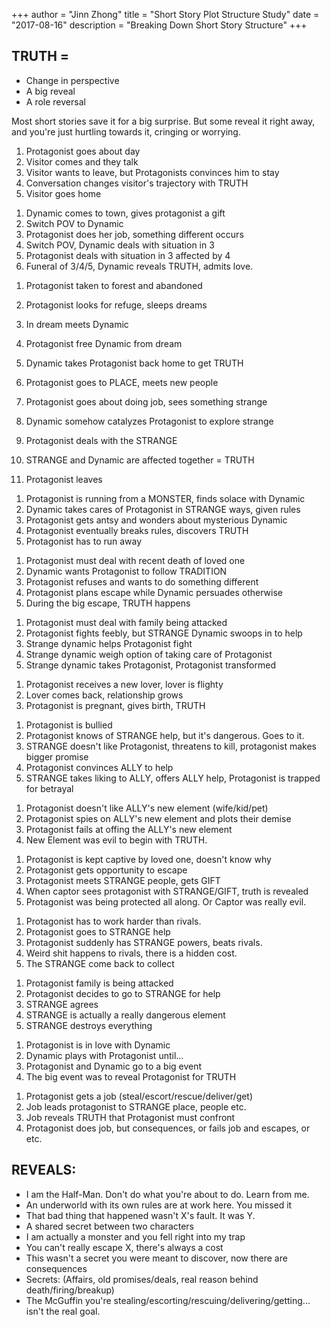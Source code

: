 +++
author = "Jinn Zhong"
title = "Short Story Plot Structure Study"
date = "2017-08-16"
description = "Breaking Down Short Story Structure"
+++

## TRUTH =
* Change in perspective
* A big reveal
* A role reversal

Most short stories save it for a big surprise. But some reveal it right away, and you're just hurtling towards it, cringing or worrying.

1. Protagonist goes about day
2. Visitor comes and they talk
3. Visitor wants to leave, but Protagonists convinces him to stay
4. Conversation changes visitor's trajectory with TRUTH
5. Visitor goes home
<!-- -->

1. Dynamic comes to town, gives protagonist a gift
2. Switch POV to Dynamic
3. Protagonist does her job, something different occurs
4. Switch POV, Dynamic deals with situation in 3
5. Protagonist deals with situation in 3 affected by 4
6. Funeral of 3/4/5, Dynamic reveals TRUTH, admits love.
<!-- -->

1. Protagonist taken to forest and abandoned
2. Protagonist looks for refuge, sleeps dreams
3. In dream meets Dynamic
4. Protagonist free Dynamic from dream
5. Dynamic takes Protagonist back home to get TRUTH


1. Protagonist goes to PLACE, meets new people
2. Protagonist goes about doing job, sees something strange
3. Dynamic somehow catalyzes Protagonist to explore strange
4. Protagonist deals with the STRANGE
5. STRANGE and Dynamic are affected together = TRUTH
6. Protagonist leaves
<!-- -->

1. Protagonist is running from a MONSTER, finds solace with Dynamic
2. Dynamic takes cares of Protagonist in STRANGE ways, given rules
3. Protagonist gets antsy and wonders about mysterious Dynamic 
4. Protagonist eventually breaks rules, discovers TRUTH
5. Protagonist has to run away
<!-- -->

1. Protagonist must deal with recent death of loved one
2. Dynamic wants Protagonist to follow TRADITION
3. Protagonist refuses and wants to do something different
4. Protagonist plans escape while Dynamic persuades otherwise
5. During the big escape, TRUTH happens
<!-- -->

1. Protagonist must deal with family being attacked
2. Protagonist fights feebly, but STRANGE Dynamic swoops in to help
3. Strange dynamic helps Protagonist fight
4. Strange dynamic weigh option of taking care of Protagonist
5. Strange dynamic takes Protagonist, Protagonist transformed
<!-- -->

1. Protagonist receives a new lover, lover is flighty
2. Lover comes back, relationship grows
3. Protagonist is pregnant, gives birth, TRUTH
<!-- -->

1. Protagonist is bullied
2. Protagonist knows of STRANGE help, but it's dangerous. Goes to it.
3. STRANGE doesn't like Protagonist, threatens to kill, protagonist makes bigger promise
4. Protagonist convinces ALLY to help
5. STRANGE takes liking to ALLY, offers ALLY help, Protagonist is trapped for betrayal
<!-- -->

1. Protagonist doesn't like ALLY's new element (wife/kid/pet)
2. Protagonist spies on ALLY's new element and plots their demise
3. Protagonist fails at offing the ALLY's new element
4. New Element was evil to begin with TRUTH.
<!-- -->

1. Protagonist is kept captive by loved one, doesn't know why
2. Protagonist gets opportunity to escape
3. Protagonist meets STRANGE people, gets GIFT
4. When captor sees protagonist with STRANGE/GIFT, truth is revealed
5. Protagonist was being protected all along. Or Captor was really evil.
<!-- -->

1. Protagonist has to work harder than rivals.
2. Protagonist goes to STRANGE help
3. Protagonist suddenly has STRANGE powers, beats rivals.
4. Weird shit happens to rivals, there is a hidden cost.
5. The STRANGE come back to collect
<!-- -->

1. Protagonist family is being attacked
2. Protagonist decides to go to STRANGE for help
3. STRANGE agrees
4. STRANGE is actually a really dangerous element
5. STRANGE destroys everything
<!-- -->

1. Protagonist is in love with Dynamic
2. Dynamic plays with Protagonist until...
3. Protagonist and Dynamic go to a big event
4. The big event was to reveal Protagonist for TRUTH
<!-- -->

1. Protagonist gets a job (steal/escort/rescue/deliver/get)
2. Job leads protagonist to STRANGE place, people etc.
3. Job reveals TRUTH that Protagonist must confront
4. Protagonist does job, but consequences, or fails job and escapes, or etc.
<!-- -->

## REVEALS:
- I am the Half-Man. Don't do what you're about to do. Learn from me.
- An underworld with its own rules are at work here. You missed it
- That bad thing that happened wasn't X's fault. It was Y.
- A shared secret between two characters
- I am actually a monster and you fell right into my trap
- You can't really escape X, there's always a cost
- This wasn't a secret you were meant to discover, now there are consequences
- Secrets: (Affairs, old promises/deals, real reason behind death/firing/breakup)
- The McGuffin you're stealing/escorting/rescuing/delivering/getting... isn't the real goal.
